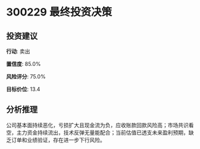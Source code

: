 # 300229 最终投资决策

## 投资建议

**行动**: 卖出

**置信度**: 85.0%

**风险评分**: 75.0%

**目标价位**: 13.4

## 分析推理

公司基本面持续恶化，亏损扩大且现金流为负，应收账款回款风险高；市场共识看空，主力资金持续流出，技术反弹无量能配合；当前估值已透支未来盈利预期，缺乏订单和业绩验证，存在进一步下行风险。

